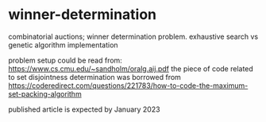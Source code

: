 # winner-determination
combinatorial auctions; winner determination problem. exhaustive search vs genetic algorithm implementation

problem setup could be read from: https://www.cs.cmu.edu/~sandholm/oralg.aij.pdf
the piece of code related to set disjointness determination  was borrowed from 
https://coderedirect.com/questions/221783/how-to-code-the-maximum-set-packing-algorithm

published article is expected by January 2023
